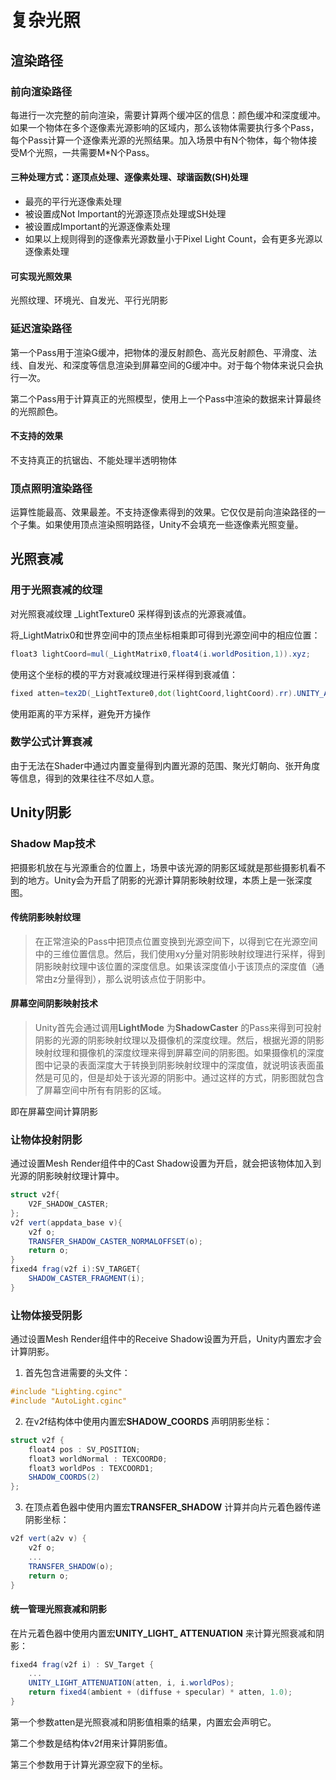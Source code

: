 # 复杂光照

## 渲染路径

### 前向渲染路径

每进行一次完整的前向渲染，需要计算两个缓冲区的信息：颜色缓冲和深度缓冲。如果一个物体在多个逐像素光源影响的区域内，那么该物体需要执行多个Pass，每个Pass计算一个逐像素光源的光照结果。加入场景中有N个物体，每个物体接受M个光照，一共需要M*N个Pass。

#### 三种处理方式：逐顶点处理、逐像素处理、球谐函数(SH)处理

* 最亮的平行光逐像素处理
* 被设置成Not Important的光源逐顶点处理或SH处理
* 被设置成Important的光源逐像素处理
* 如果以上规则得到的逐像素光源数量小于Pixel Light Count，会有更多光源以逐像素处理

#### 可实现光照效果

光照纹理、环境光、自发光、平行光阴影


### 延迟渲染路径

第一个Pass用于渲染G缓冲，把物体的漫反射颜色、高光反射颜色、平滑度、法线、自发光、和深度等信息渲染到屏幕空间的G缓冲中。对于每个物体来说只会执行一次。

第二个Pass用于计算真正的光照模型，使用上一个Pass中渲染的数据来计算最终的光照颜色。

#### 不支持的效果

不支持真正的抗锯齿、不能处理半透明物体

### 顶点照明渲染路径

运算性能最高、效果最差。不支持逐像素得到的效果。它仅仅是前向渲染路径的一个子集。如果使用顶点渲染照明路径，Unity不会填充一些逐像素光照变量。

## 光照衰减

### 用于光照衰减的纹理

对光照衰减纹理 _LightTexture0 采样得到该点的光源衰减值。

将_LightMatrix0和世界空间中的顶点坐标相乘即可得到光源空间中的相应位置：

```glsl
float3 lightCoord=mul(_LightMatrix0,float4(i.worldPosition,1)).xyz;
```

使用这个坐标的模的平方对衰减纹理进行采样得到衰减值：

```glsl
fixed atten=tex2D(_LightTexture0,dot(lightCoord,lightCoord).rr).UNITY_ATTEN_CHANNEL;
```

使用距离的平方采样，避免开方操作

### 数学公式计算衰减

由于无法在Shader中通过内置变量得到内置光源的范围、聚光灯朝向、张开角度等信息，得到的效果往往不尽如人意。

## Unity阴影

### Shadow Map技术

把摄影机放在与光源重合的位置上，场景中该光源的阴影区域就是那些摄影机看不到的地方。Unity会为开启了阴影的光源计算阴影映射纹理，本质上是一张深度图。

#### 传统阴影映射纹理

> 在正常渲染的Pass中把顶点位置变换到光源空间下，以得到它在光源空间中的三维位置信息。然后，我们使用xy分量对阴影映射纹理进行采样，得到阴影映射纹理中该位置的深度信息。如果该深度值小于该顶点的深度值（通常由z分量得到），那么说明该点位于阴影中。

#### 屏幕空间阴影映射技术

> Unity首先会通过调用**LightMode** 为**ShadowCaster** 的Pass来得到可投射阴影的光源的阴影映射纹理以及摄像机的深度纹理。然后，根据光源的阴影映射纹理和摄像机的深度纹理来得到屏幕空间的阴影图。如果摄像机的深度图中记录的表面深度大于转换到阴影映射纹理中的深度值，就说明该表面虽然是可见的，但是却处于该光源的阴影中。通过这样的方式，阴影图就包含了屏幕空间中所有有阴影的区域。

即在屏幕空间计算阴影

### 让物体投射阴影

通过设置Mesh Render组件中的Cast Shadow设置为开启，就会把该物体加入到光源的阴影映射纹理计算中。

```glsl
struct v2f{
    V2F_SHADOW_CASTER;
};
v2f vert(appdata_base v){
	v2f o;
    TRANSFER_SHADOW_CASTER_NORMALOFFSET(o);
    return o;
}
fixed4 frag(v2f i):SV_TARGET{
    SHADOW_CASTER_FRAGMENT(i);
}
```

### 让物体接受阴影

通过设置Mesh Render组件中的Receive Shadow设置为开启，Unity内置宏才会计算阴影。

1. 首先包含进需要的头文件：

```glsl
#include "Lighting.cginc"
#include "AutoLight.cginc"
```

2. 在v2f结构体中使用内置宏**SHADOW_COORDS** 声明阴影坐标：

```glsl
struct v2f {
    float4 pos : SV_POSITION;
    float3 worldNormal : TEXCOORD0;
    float3 worldPos : TEXCOORD1;
    SHADOW_COORDS(2)
};
```

3. 在顶点着色器中使用内置宏**TRANSFER_SHADOW** 计算并向片元着色器传递阴影坐标：

```glsl
v2f vert(a2v v) {
    v2f o;
    ...
    TRANSFER_SHADOW(o);
    return o;
}
```

#### 统一管理光照衰减和阴影

在片元着色器中使用内置宏**UNITY_LIGHT_ ATTENUATION** 来计算光照衰减和阴影：

```glsl
fixed4 frag(v2f i) : SV_Target {
    ...
    UNITY_LIGHT_ATTENUATION(atten, i, i.worldPos);
    return fixed4(ambient + (diffuse + specular) * atten, 1.0);
}
```

第一个参数atten是光照衰减和阴影值相乘的结果，内置宏会声明它。

第二个参数是结构体v2f用来计算阴影值。

第三个参数用于计算光源空寂下的坐标。
